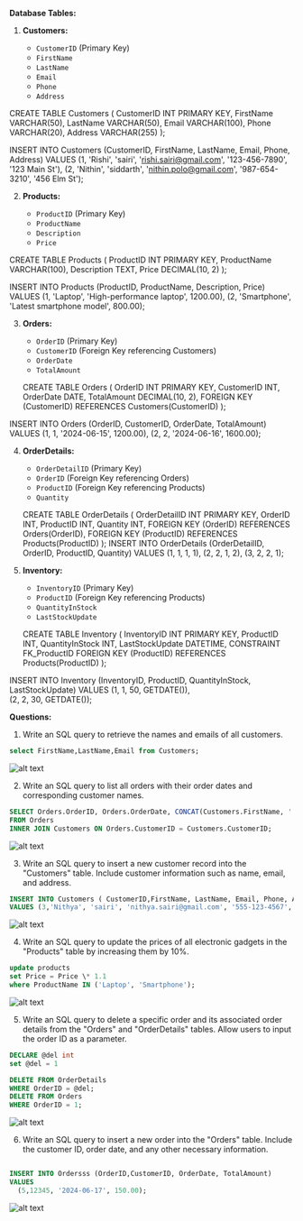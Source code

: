 **Database Tables:**

1. **Customers:**

   - `CustomerID` (Primary Key)
   - `FirstName`
   - `LastName`
   - `Email`
   - `Phone`
   - `Address`

CREATE TABLE Customers (
CustomerID INT PRIMARY KEY,
FirstName VARCHAR(50),
LastName VARCHAR(50),
Email VARCHAR(100),
Phone VARCHAR(20),
Address VARCHAR(255)
);

INSERT INTO Customers (CustomerID, FirstName, LastName, Email, Phone, Address)
VALUES
(1, 'Rishi', 'sairi', 'rishi.sairi@gmail.com', '123-456-7890', '123 Main St'),
(2, 'Nithin', 'siddarth', 'nithin.polo@gmail.com', '987-654-3210', '456 Elm St');

2. **Products:**

   - `ProductID` (Primary Key)
   - `ProductName`
   - `Description`
   - `Price`

CREATE TABLE Products (
ProductID INT PRIMARY KEY,
ProductName VARCHAR(100),
Description TEXT,
Price DECIMAL(10, 2)
);

INSERT INTO Products (ProductID, ProductName, Description, Price)
VALUES
(1, 'Laptop', 'High-performance laptop', 1200.00),
(2, 'Smartphone', 'Latest smartphone model', 800.00);

3. **Orders:**

   - `OrderID` (Primary Key)
   - `CustomerID` (Foreign Key referencing Customers)
   - `OrderDate`
   - `TotalAmount`

   CREATE TABLE Orders (
   OrderID INT PRIMARY KEY,
   CustomerID INT,
   OrderDate DATE,
   TotalAmount DECIMAL(10, 2),
   FOREIGN KEY (CustomerID) REFERENCES Customers(CustomerID)
   );

INSERT INTO Orders (OrderID, CustomerID, OrderDate, TotalAmount)
VALUES
(1, 1, '2024-06-15', 1200.00),
(2, 2, '2024-06-16', 1600.00);

4. **OrderDetails:**

   - `OrderDetailID` (Primary Key)
   - `OrderID` (Foreign Key referencing Orders)
   - `ProductID` (Foreign Key referencing Products)
   - `Quantity`

   CREATE TABLE OrderDetails (
   OrderDetailID INT PRIMARY KEY,
   OrderID INT,
   ProductID INT,
   Quantity INT,
   FOREIGN KEY (OrderID) REFERENCES Orders(OrderID),
   FOREIGN KEY (ProductID) REFERENCES Products(ProductID)
   );
   INSERT INTO OrderDetails (OrderDetailID, OrderID, ProductID, Quantity)
   VALUES
   (1, 1, 1, 1),
   (2, 2, 1, 2),
   (3, 2, 2, 1);

5. **Inventory:**

   - `InventoryID` (Primary Key)
   - `ProductID` (Foreign Key referencing Products)
   - `QuantityInStock`
   - `LastStockUpdate`

   CREATE TABLE Inventory (
   InventoryID INT PRIMARY KEY,
   ProductID INT,
   QuantityInStock INT,
   LastStockUpdate DATETIME,
   CONSTRAINT FK_ProductID FOREIGN KEY (ProductID) REFERENCES Products(ProductID)
   );

INSERT INTO Inventory (InventoryID, ProductID, QuantityInStock, LastStockUpdate)
VALUES
(1, 1, 50, GETDATE()),  
(2, 2, 30, GETDATE());

**Questions:**

1. Write an SQL query to retrieve the names and emails of all customers.

```sql
select FirstName,LastName,Email from Customers;
```

![alt text](image.png)

2. Write an SQL query to list all orders with their order dates and corresponding customer names.

```sql
SELECT Orders.OrderID, Orders.OrderDate, CONCAT(Customers.FirstName, ' ', Customers.LastName) AS CustomerName
FROM Orders
INNER JOIN Customers ON Orders.CustomerID = Customers.CustomerID;
```

![alt text](image-1.png)

3. Write an SQL query to insert a new customer record into the "Customers" table. Include customer information such as name, email, and address.

```sql
INSERT INTO Customers ( CustomerID,FirstName, LastName, Email, Phone, Address)
VALUES (3,'Nithya', 'sairi', 'nithya.sairi@gmail.com', '555-123-4567', '789 Oak St');
```

![alt text](image-2.png)

4. Write an SQL query to update the prices of all electronic gadgets in the "Products" table by increasing them by 10%.

```sql
update products
set Price = Price \* 1.1
where ProductName IN ('Laptop', 'Smartphone');
```

![alt text](image-3.png)

5. Write an SQL query to delete a specific order and its associated order details from the "Orders" and "OrderDetails" tables. Allow users to input the order ID as a parameter.

```sql
DECLARE @del int
set @del = 1

DELETE FROM OrderDetails
WHERE OrderID = @del;
DELETE FROM Orders
WHERE OrderID = 1;

```

![alt text](image-4.png)

6. Write an SQL query to insert a new order into the "Orders" table. Include the customer ID, order date, and any other necessary information.

```sql

INSERT INTO Ordersss (OrderID,CustomerID, OrderDate, TotalAmount)
VALUES
  (5,12345, '2024-06-17', 150.00);

```

![alt text](image-5.png)
